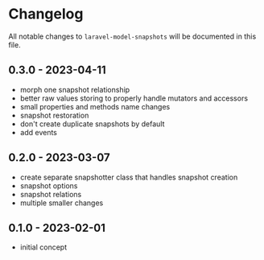 # Changelog

All notable changes to `laravel-model-snapshots` will be documented in this file.

## 0.3.0 - 2023-04-11

- morph one snapshot relationship
- better raw values storing to properly handle mutators and accessors
- small properties and methods name changes
- snapshot restoration
- don't create duplicate snapshots by default
- add events

## 0.2.0 - 2023-03-07

- create separate snapshotter class that handles snapshot creation
- snapshot options
- snapshot relations
- multiple smaller changes

## 0.1.0 - 2023-02-01

- initial concept
